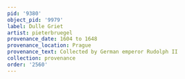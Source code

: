 ```yaml
---
pid: '9380'
object_pid: '9979'
label: Dulle Griet
artist: pieterbruegel
provenance_date: 1604 to 1648
provenance_location: Prague
provenance_text: Collected by German emperor Rudolph II
collection: provenance
order: '2560'
---
```

